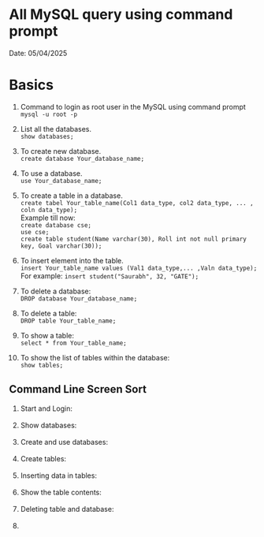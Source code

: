 # All MySQL query using command prompt
Date: 05/04/2025

# Basics
1. Command to login as root user in the MySQL using command prompt<br>
`mysql -u root -p`

2. List all the databases. <br> `show databases;`
3. To create new database. <br> `create database Your_database_name;`
4. To use a database.<br> `use Your_database_name;`
5. To create a table in a database. <br> `create tabel Your_table_name(Col1 data_type, col2 data_type, ... , coln data_type);` <br> Example till now: <br> `create database cse;`<br> `use cse;` <br> `create table student(Name varchar(30), Roll int not null primary key, Goal varchar(30));` 
6. To insert element into the table. <br>
  `insert Your_table_name values (Val1 data_type,... ,Valn data_type);`
   <br> For example: `insert student("Saurabh", 32, "GATE");`

7. To delete a database:<br> `DROP database Your_database_name;`
8. To delete a table:<br> `DROP table Your_table_name;`
9. To show a table:<br> `select * from Your_table_name;`
10. To show the list of tables within the database: <br> `show tables;`

## Command Line Screen Sort
1. Start and Login: <br> <img src = ''>
2. Show databases: <br> <img src = ''>
3. Create and use databases: <br> <img src = ''>
4. Create tables: <br> <img src = ''>
5. Inserting data in tables: <br> <img src = ''>
6. Show the table contents: <br> <img src = ''>
7. Deleting table and database: <br> <img src = ''>
8. 
